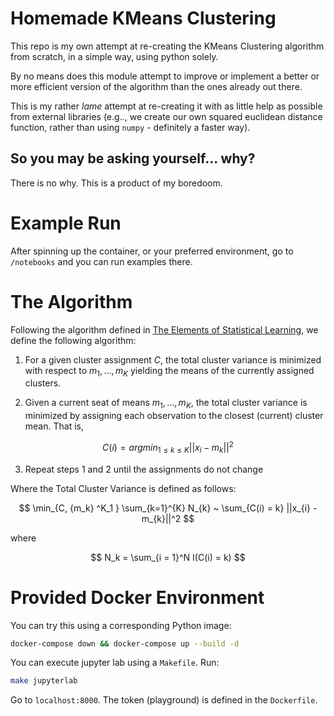 # Homemade KMeans Clustering
This repo is my own attempt at re-creating the KMeans Clustering algorithm from scratch, in a simple way, using python solely. 

By no means does this module attempt to improve or implement a better or more efficient version of the algorithm than the ones already out there. 

This is my rather *lame* attempt at re-creating it with as little help as possible from external libraries (e.g.., we create our own squared euclidean distance function, rather than using `numpy` - definitely a faster way).

## So you may be asking yourself... why?

There is no why. This is a product of my boredoom.

# Example Run

After spinning up the container, or your preferred environment, go to `/notebooks` and you can run examples there.

# The Algorithm

Following the algorithm defined in [The Elements of Statistical Learning](https://hastie.su.domains/ElemStatLearn/), we define the following algorithm:

1. For a given cluster assignment $C$, the total cluster variance is minimized with respect to $m_{1}, ..., m_{K}$ yielding the means of the currently assigned clusters.

2. Given a current seat of means $m_{1}, ..., m_{K}$, the total cluster variance is minimized by assigning each observation to the closest (current) cluster mean. That is,

$$ C(i) = argmin_{1 \leq k \leq K} ||x_{i} - m_{k}||^2$$

3. Repeat steps 1 and 2 until the assignments do not change

Where the Total Cluster Variance is defined as follows:

$$ \min_{C, {m_k} ^K_1 } \sum_{k=1}^{K} N_{k} ~ \sum_{C(i) = k} ||x_{i} - m_{k}||^2 $$

where

$$ N_k = \sum_{i = 1}^N I(C(i) = k) $$

# Provided Docker Environment

You can try this using a corresponding Python image:

```bash
docker-compose down && docker-compose up --build -d
```

You can execute jupyter lab using a `Makefile`. Run:

```bash
make jupyterlab
```

Go to `localhost:8000`. The token (playground) is defined in the `Dockerfile`.
